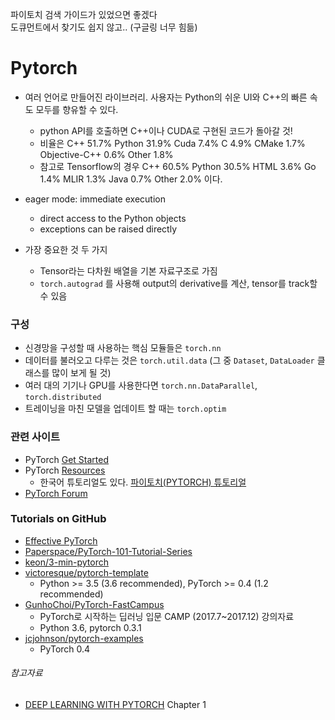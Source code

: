 파이토치 검색 가이드가 있었으면 좋겠다 <br>
도큐먼트에서 찾기도 쉽지 않고.. 
(구글링 너무 힘듦)

# Pytorch
- 여러 언어로 만들어진 라이브러리. 사용자는 Python의 쉬운 UI와 C++의 빠른 속도 모두를 향유할 수 있다.
    - python API를 호출하면 C++이나 CUDA로 구현된 코드가 돌아갈 것! 
    - 비율은 C++ 51.7%	 Python 31.9%	 Cuda 7.4%	 C 4.9%	 CMake 1.7%	 Objective-C++ 0.6%	 Other 1.8%
    - 참고로 Tensorflow의 경우  C++ 60.5%	 Python 30.5%	 HTML 3.6%	 Go 1.4%	 MLIR 1.3%	 Java 0.7%	 Other 2.0% 이다.
- eager mode: immediate execution
    - direct access to the Python objects
    - exceptions can be raised directly
    
- 가장 중요한 것 두 가지
    - Tensor라는 다차원 배열을 기본 자료구조로 가짐
    - ```torch.autograd``` 를 사용해 output의 derivative를 계산, tensor를 track할 수 있음
    
### 구성
- 신경망을 구성할 때 사용하는 핵심 모듈들은 ```torch.nn```
- 데이터를 불러오고 다루는 것은 ```torch.util.data``` (그 중 ```Dataset```, ```DataLoader``` 클래스를 많이 보게 될 것)
- 여러 대의 기기나 GPU를 사용한다면 ```torch.nn.DataParallel```, ```torch.distributed```
- 트레이닝을 마친 모델을 업데이트 할 때는 ```torch.optim```

### 관련 사이트
- PyTorch [Get Started](https://pytorch.org/get-started/locally/)
- PyTorch [Resources](https://pytorch.org/resources/) 
    - 한국어 튜토리얼도 있다. [파이토치(PYTORCH) 튜토리얼](https://tutorials.pytorch.kr/)
- [PyTorch Forum](https://discuss.pytorch.org/)

### Tutorials on GitHub
- [Effective PyTorch](https://github.com/vahidk/EffectivePyTorch)
- [Paperspace/PyTorch-101-Tutorial-Series](https://github.com/Paperspace/PyTorch-101-Tutorial-Series)
- [keon/3-min-pytorch](https://github.com/keon/3-min-pytorch)
- [victoresque/pytorch-template](https://github.com/victoresque/pytorch-template)
    - Python >= 3.5 (3.6 recommended), PyTorch >= 0.4 (1.2 recommended) 
- [GunhoChoi/PyTorch-FastCampus](https://github.com/GunhoChoi/PyTorch-FastCampus)
    - PyTorch로 시작하는 딥러닝 입문 CAMP (2017.7~2017.12) 강의자료
    - Python 3.6, pytorch 0.3.1
- [jcjohnson/pytorch-examples](https://github.com/jcjohnson/pytorch-examples)
    - PyTorch 0.4
###### 참고자료
- [DEEP LEARNING WITH PYTORCH](https://pytorch.org/deep-learning-with-pytorch) Chapter 1
